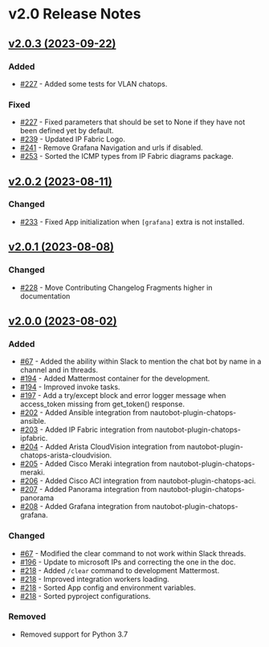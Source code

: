 <!-- markdownlint-disable MD024 -->
# v2.0 Release Notes

<!-- towncrier release notes start -->
## [v2.0.3 (2023-09-22)](https://github.com/nautobot/nautobot-plugin-chatops/releases/tag/v2.0.3)

### Added

- [#227](https://github.com/nautobot/nautobot-plugin-chatops/issues/227) - Added some tests for VLAN chatops.

### Fixed

- [#227](https://github.com/nautobot/nautobot-plugin-chatops/issues/227) - Fixed parameters that should be set to None if they have not been defined yet by default.
- [#239](https://github.com/nautobot/nautobot-plugin-chatops/issues/239) - Updated IP Fabric Logo.
- [#241](https://github.com/nautobot/nautobot-plugin-chatops/issues/241) - Remove Grafana Navigation and urls if disabled.
- [#253](https://github.com/nautobot/nautobot-plugin-chatops/issues/253) - Sorted the ICMP types from IP Fabric diagrams package.

## [v2.0.2 (2023-08-11)](https://github.com/nautobot/nautobot-plugin-chatops/releases/tag/v2.0.2)

### Changed

- [#233](https://github.com/nautobot/nautobot-plugin-chatops/pull/233) - Fixed App initialization when `[grafana]` extra is not installed.

## [v2.0.1 (2023-08-08)](https://github.com/nautobot/nautobot-plugin-chatops/releases/tag/v2.0.1)

### Changed

- [#228](https://github.com/nautobot/nautobot-plugin-chatops/issues/228) - Move Contributing Changelog Fragments higher in documentation

## [v2.0.0 (2023-08-02)](https://github.com/nautobot/nautobot-plugin-chatops/releases/tag/v2.0.0)

### Added

- [#67](https://github.com/nautobot/nautobot-plugin-chatops/issues/67) - Added the ability within Slack to mention the chat bot by name in a channel and in threads.
- [#194](https://github.com/nautobot/nautobot-plugin-chatops/issues/194) - Added Mattermost container for the development.
- [#194](https://github.com/nautobot/nautobot-plugin-chatops/issues/194) - Improved invoke tasks.
- [#197](https://github.com/nautobot/nautobot-plugin-chatops/issues/197) - Add a try/except block and error logger message when access_token missing from get_token() response.
- [#202](https://github.com/nautobot/nautobot-plugin-chatops/issues/202) - Added Ansible integration from nautobot-plugin-chatops-ansible.
- [#203](https://github.com/nautobot/nautobot-plugin-chatops/issues/203) - Added IP Fabric integration from nautobot-plugin-chatops-ipfabric.
- [#204](https://github.com/nautobot/nautobot-plugin-chatops/issues/204) - Added Arista CloudVision integration from nautobot-plugin-chatops-arista-cloudvision.
- [#205](https://github.com/nautobot/nautobot-plugin-chatops/issues/205) - Added Cisco Meraki integration from nautobot-plugin-chatops-meraki.
- [#206](https://github.com/nautobot/nautobot-plugin-chatops/issues/206) - Added Cisco ACI integration from nautobot-plugin-chatops-aci.
- [#207](https://github.com/nautobot/nautobot-plugin-chatops/issues/207) - Added Panorama integration from nautobot-plugin-chatops-panorama
- [#208](https://github.com/nautobot/nautobot-plugin-chatops/issues/208) - Added Grafana integration from nautobot-plugin-chatops-grafana.

### Changed

- [#67](https://github.com/nautobot/nautobot-plugin-chatops/issues/67) - Modified the clear command to not work within Slack threads.
- [#196](https://github.com/nautobot/nautobot-plugin-chatops/issues/196) - Update to microsoft IPs and correcting the one in the doc.
- [#218](https://github.com/nautobot/nautobot-plugin-chatops/issues/218) - Added `/clear` command to development Mattermost.
- [#218](https://github.com/nautobot/nautobot-plugin-chatops/issues/218) - Improved integration workers loading.
- [#218](https://github.com/nautobot/nautobot-plugin-chatops/issues/218) - Sorted App config and environment variables.
- [#218](https://github.com/nautobot/nautobot-plugin-chatops/issues/218) - Sorted pyproject configurations.

### Removed

- Removed support for Python 3.7
